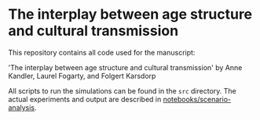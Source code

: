 # The interplay between age structure and cultural transmission

This repository contains all code used for the manuscript:

'The interplay between age structure and cultural transmission' by Anne Kandler, Laurel
Fogarty, and Folgert Karsdorp

All scripts to run the simulations can be found in the `src` directory. The actual
experiments and output are described in
[notebooks/scenario-analysis](https://github.com/annenna4/neutral_patterns_in_age_structured_populations/blob/main/notebooks/scenario-analysis.ipynb). 

